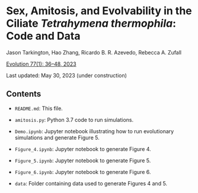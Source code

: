# Sex, Amitosis, and Evolvability in the Ciliate *Tetrahymena thermophila*: Code and Data

Jason Tarkington, Hao Zhang, Ricardo B. R. Azevedo, Rebecca A. Zufall

[Evolution 77(1): 36–48, 2023](https://academic.oup.com/evolut/article/77/1/36/6873695)

Last updated: May 30, 2023 (under construction)

## Contents

* `README.md`: This file.

* `amitosis.py`: Python 3.7 code to run simulations.

* `Demo.ipynb`: Jupyter notebook illustrating how to run evolutionary
  simulations and generate Figure 5.

* `Figure_4.ipynb`: Jupyter notebook to generate Figure 4.

* `Figure_5.ipynb`: Jupyter notebook to generate Figure 5.

* `Figure_6.ipynb`: Jupyter notebook to generate Figure 6.

* `data`: Folder containing data used to generate Figures 4 and 5.